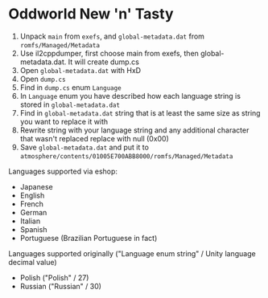 # Oddworld New 'n' Tasty

1. Unpack `main` from `exefs`, and `global-metadata.dat` from `romfs/Managed/Metadata`
2. Use il2cppdumper, first choose main from exefs, then global-metadata.dat. It will create dump.cs
3. Open `global-metadata.dat` with HxD
4. Open `dump.cs`
5. Find in `dump.cs` enum `Language`
6. In `Language` enum you have described how each language string is stored in `global-metadata.dat`
7. Find in `global-metadata.dat` string that is at least the same size as string you want to replace it with
8. Rewrite string with your language string and any additional character that wasn't replaced replace with null (0x00)
9. Save `global-metadata.dat` and put it to `atmosphere/contents/01005E700ABB8000/romfs/Managed/Metadata`

Languages supported via eshop:
- Japanese
- English
- French
- German
- Italian
- Spanish
- Portuguese (Brazilian Portuguese in fact)

Languages supported originally ("Language enum string" / Unity language decimal value)
- Polish ("Polish" / 27)
- Russian ("Russian" / 30)
